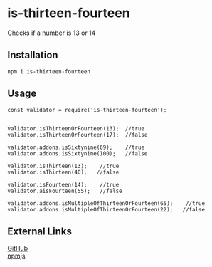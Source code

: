# is-thirteen-fourteen
Checks if a number is 13 or 14  

## Installation
```
npm i is-thirteen-fourteen
```

## Usage
```
const validator = require('is-thirteen-fourteen');


validator.isThirteenOrFourteen(13);  //true
validator.isThirteenOrFourteen(17);  //false

validator.addons.isSixtynine(69);    //true
validator.addons.isSixtynine(100);   //false

validator.isThirteen(13);    //true
validator.isThirteen(40);   //false

validator.isFourteen(14);    //true
validator.aisFourteen(55);   //false

validator.addons.isMultipleOfThirteenOrFourteen(65);    //true
validator.addons.isMultipleOfThirteenOrFourteen(22);   //false
```

## External Links
[GitHub](https://github.com/iamansuman/is-thirteen-fourteen)  
[npmjs](https://www.npmjs.com/package/is-thirteen-fourteen)
